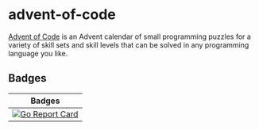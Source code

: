 # advent-of-code

[Advent of Code](https://adventofcode.com) is an Advent calendar of small programming puzzles for a variety of skill sets and skill levels that can be solved in any programming language you like.

## Badges

| Badges |
| --- |
| [![Go Report Card](https://goreportcard.com/badge/github.com/marjamis/advent-of-code)](https://goreportcard.com/report/github.com/marjamis/advent-of-code) |
